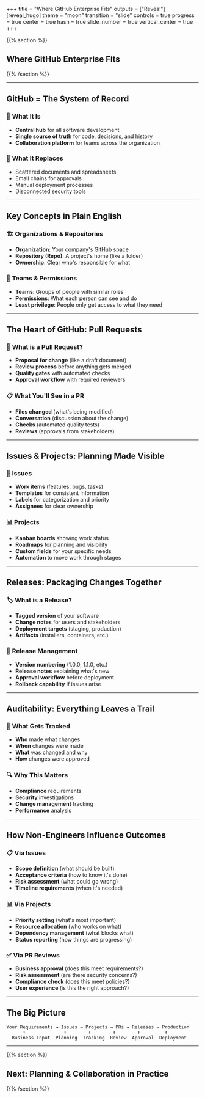 +++
title = "Where GitHub Enterprise Fits"
outputs = ["Reveal"]
[reveal_hugo]
theme = "moon"
transition = "slide"
controls = true
progress = true
center = true
hash = true
slide_number = true
vertical_center = true
+++

{{% section %}}

## Where GitHub Enterprise Fits

{{% /section %}}

---

## GitHub = The System of Record

### 🏢 **What It Is**
- **Central hub** for all software development
- **Single source of truth** for code, decisions, and history
- **Collaboration platform** for teams across the organization

### 🎯 **What It Replaces**
- Scattered documents and spreadsheets
- Email chains for approvals
- Manual deployment processes
- Disconnected security tools

---

## Key Concepts in Plain English

### 🏗️ **Organizations & Repositories**
- **Organization**: Your company's GitHub space
- **Repository (Repo)**: A project's home (like a folder)
- **Ownership**: Clear who's responsible for what

### 👥 **Teams & Permissions**
- **Teams**: Groups of people with similar roles
- **Permissions**: What each person can see and do
- **Least privilege**: People only get access to what they need

---

## The Heart of GitHub: Pull Requests

### 🔄 **What is a Pull Request?**
- **Proposal for change** (like a draft document)
- **Review process** before anything gets merged
- **Quality gates** with automated checks
- **Approval workflow** with required reviewers

### 📋 **What You'll See in a PR**
- **Files changed** (what's being modified)
- **Conversation** (discussion about the change)
- **Checks** (automated quality tests)
- **Reviews** (approvals from stakeholders)

---

## Issues & Projects: Planning Made Visible

### 🎯 **Issues**
- **Work items** (features, bugs, tasks)
- **Templates** for consistent information
- **Labels** for categorization and priority
- **Assignees** for clear ownership

### 📊 **Projects**
- **Kanban boards** showing work status
- **Roadmaps** for planning and visibility
- **Custom fields** for your specific needs
- **Automation** to move work through stages

---

## Releases: Packaging Changes Together

### 🏷️ **What is a Release?**
- **Tagged version** of your software
- **Change notes** for users and stakeholders
- **Deployment targets** (staging, production)
- **Artifacts** (installers, containers, etc.)

### 📝 **Release Management**
- **Version numbering** (1.0.0, 1.1.0, etc.)
- **Release notes** explaining what's new
- **Approval workflow** before deployment
- **Rollback capability** if issues arise

---

## Auditability: Everything Leaves a Trail

### 📜 **What Gets Tracked**
- **Who** made what changes
- **When** changes were made
- **What** was changed and why
- **How** changes were approved

### 🔍 **Why This Matters**
- **Compliance** requirements
- **Security** investigations
- **Change management** tracking
- **Performance** analysis

---

## How Non-Engineers Influence Outcomes

### 📋 **Via Issues**
- **Scope definition** (what should be built)
- **Acceptance criteria** (how to know it's done)
- **Risk assessment** (what could go wrong)
- **Timeline requirements** (when it's needed)

### 📊 **Via Projects**
- **Priority setting** (what's most important)
- **Resource allocation** (who works on what)
- **Dependency management** (what blocks what)
- **Status reporting** (how things are progressing)

### ✅ **Via PR Reviews**
- **Business approval** (does this meet requirements?)
- **Risk assessment** (are there security concerns?)
- **Compliance check** (does this meet policies?)
- **User experience** (is this the right approach?)

---

## The Big Picture

```
Your Requirements → Issues → Projects → PRs → Releases → Production
      ↑              ↑        ↑        ↑        ↑         ↑
  Business Input  Planning  Tracking  Review  Approval  Deployment
```

---

{{% section %}}

## Next: Planning & Collaboration in Practice

{{% /section %}}
